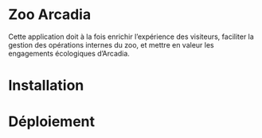 # Zoo Arcadia
Cette application doit à la fois enrichir l’expérience des visiteurs, faciliter la gestion des opérations internes du zoo, et mettre en valeur les engagements écologiques d’Arcadia.

# Installation

# Déploiement